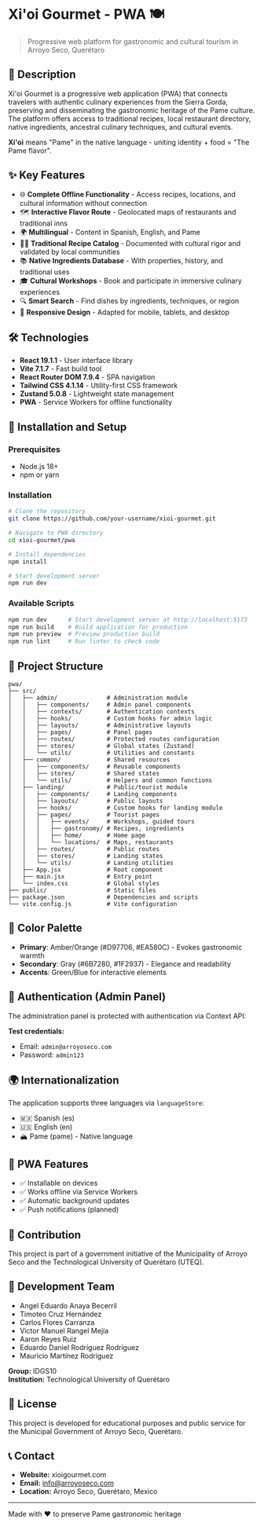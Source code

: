 # Xi'oi Gourmet - PWA 🍽️

> Progressive web platform for gastronomic and cultural tourism in Arroyo Seco, Querétaro

## 📖 Description

Xi'oi Gourmet is a progressive web application (PWA) that connects travelers with authentic culinary experiences from the Sierra Gorda, preserving and disseminating the gastronomic heritage of the Pame culture. The platform offers access to traditional recipes, local restaurant directory, native ingredients, ancestral culinary techniques, and cultural events.

**Xi'oi** means "Pame" in the native language - uniting identity + food = "The Pame flavor".

## ✨ Key Features

- 🌐 **Complete Offline Functionality** - Access recipes, locations, and cultural information without connection
- 🗺️ **Interactive Flavor Route** - Geolocated maps of restaurants and traditional inns
- 🌍 **Multilingual** - Content in Spanish, English, and Pame
- 👨‍🍳 **Traditional Recipe Catalog** - Documented with cultural rigor and validated by local communities
- 📚 **Native Ingredients Database** - With properties, history, and traditional uses
- 🎓 **Cultural Workshops** - Book and participate in immersive culinary experiences
- 🔍 **Smart Search** - Find dishes by ingredients, techniques, or region
- 📱 **Responsive Design** - Adapted for mobile, tablets, and desktop

## 🛠️ Technologies

- **React 19.1.1** - User interface library
- **Vite 7.1.7** - Fast build tool
- **React Router DOM 7.9.4** - SPA navigation
- **Tailwind CSS 4.1.14** - Utility-first CSS framework
- **Zustand 5.0.8** - Lightweight state management
- **PWA** - Service Workers for offline functionality

## 🚀 Installation and Setup

### Prerequisites

- Node.js 18+ 
- npm or yarn

### Installation

```bash
# Clone the repository
git clone https://github.com/your-username/xioi-gourmet.git

# Navigate to PWA directory
cd xioi-gourmet/pwa

# Install dependencies
npm install

# Start development server
npm run dev
```

### Available Scripts

```bash
npm run dev      # Start development server at http://localhost:5173
npm run build    # Build application for production
npm run preview  # Preview production build
npm run lint     # Run linter to check code
```

## 📁 Project Structure

```
pwa/
├── src/
│   ├── admin/              # Administration module
│   │   ├── components/     # Admin panel components
│   │   ├── contexts/       # Authentication contexts
│   │   ├── hooks/          # Custom hooks for admin logic
│   │   ├── layouts/        # Administrative layouts
│   │   ├── pages/          # Panel pages
│   │   ├── routes/         # Protected routes configuration
│   │   ├── stores/         # Global states (Zustand)
│   │   └── utils/          # Utilities and constants
│   ├── common/             # Shared resources
│   │   ├── components/     # Reusable components
│   │   ├── stores/         # Shared states
│   │   └── utils/          # Helpers and common functions
│   ├── landing/            # Public/tourist module
│   │   ├── components/     # Landing components
│   │   ├── layouts/        # Public layouts
│   │   ├── hooks/          # Custom hooks for landing module
│   │   ├── pages/          # Tourist pages
│   │   │   ├── events/     # Workshops, guided tours
│   │   │   ├── gastronomy/ # Recipes, ingredients
│   │   │   ├── home/       # Home page
│   │   │   └── locations/  # Maps, restaurants
│   │   ├── routes/         # Public routes
│   │   ├── stores/         # Landing states
│   │   └── utils/          # Landing utilities
│   ├── App.jsx             # Root component
│   ├── main.jsx            # Entry point
│   └── index.css           # Global styles
├── public/                 # Static files
├── package.json            # Dependencies and scripts
└── vite.config.js          # Vite configuration
```

## 🎨 Color Palette

- **Primary**: Amber/Orange (#D97706, #EA580C) - Evokes gastronomic warmth
- **Secondary**: Gray (#6B7280, #1F2937) - Elegance and readability
- **Accents**: Green/Blue for interactive elements

## 🔐 Authentication (Admin Panel)

The administration panel is protected with authentication via Context API:

**Test credentials:**
- Email: `admin@arroyoseco.com`
- Password: `admin123`

## 🌍 Internationalization

The application supports three languages via `languageStore`:
- 🇲🇽 Spanish (es)
- 🇺🇸 English (en)  
- 🏔️ Pame (pame) - Native language

## 📱 PWA Features

- ✅ Installable on devices
- ✅ Works offline via Service Workers
- ✅ Automatic background updates
- ✅ Push notifications (planned)

## 🤝 Contribution

This project is part of a government initiative of the Municipality of Arroyo Seco and the Technological University of Querétaro (UTEQ).

## 👥 Development Team

- Angel Eduardo Anaya Becerril
- Timoteo Cruz Hernández
- Carlos Flores Carranza
- Victor Manuel Rangel Mejía
- Aaron Reyes Ruiz
- Eduardo Daniel Rodríguez Rodríguez
- Mauricio Martínez Rodríguez

**Group:** IDGS10  
**Institution:** Technological University of Querétaro

## 📄 License

This project is developed for educational purposes and public service for the Municipal Government of Arroyo Seco, Querétaro.

## 📞 Contact

- **Website:** xioigourmet.com
- **Email:** info@arroyoseco.com
- **Location:** Arroyo Seco, Querétaro, Mexico

---

Made with ❤️ to preserve Pame gastronomic heritage